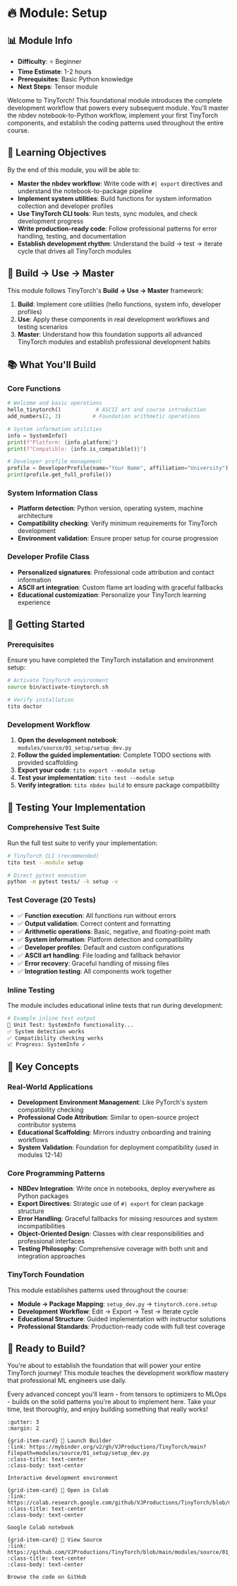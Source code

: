 # 🔥 Module: Setup

## 📊 Module Info
- **Difficulty**: ⭐ Beginner
- **Time Estimate**: 1-2 hours
- **Prerequisites**: Basic Python knowledge
- **Next Steps**: Tensor module

Welcome to TinyTorch! This foundational module introduces the complete development workflow that powers every subsequent module. You'll master the nbdev notebook-to-Python workflow, implement your first TinyTorch components, and establish the coding patterns used throughout the entire course.

## 🎯 Learning Objectives

By the end of this module, you will be able to:

- **Master the nbdev workflow**: Write code with `#| export` directives and understand the notebook-to-package pipeline
- **Implement system utilities**: Build functions for system information collection and developer profiles
- **Use TinyTorch CLI tools**: Run tests, sync modules, and check development progress
- **Write production-ready code**: Follow professional patterns for error handling, testing, and documentation
- **Establish development rhythm**: Understand the build → test → iterate cycle that drives all TinyTorch modules

## 🧠 Build → Use → Master

This module follows TinyTorch's **Build → Use → Master** framework:

1. **Build**: Implement core utilities (hello functions, system info, developer profiles)
2. **Use**: Apply these components in real development workflows and testing scenarios  
3. **Master**: Understand how this foundation supports all advanced TinyTorch modules and establish professional development habits

## 📚 What You'll Build

### Core Functions
```python
# Welcome and basic operations
hello_tinytorch()           # ASCII art and course introduction
add_numbers(2, 3)          # Foundation arithmetic operations

# System information utilities
info = SystemInfo()
print(f"Platform: {info.platform}")
print(f"Compatible: {info.is_compatible()}")

# Developer profile management
profile = DeveloperProfile(name="Your Name", affiliation="University")
print(profile.get_full_profile())
```

### System Information Class
- **Platform detection**: Python version, operating system, machine architecture
- **Compatibility checking**: Verify minimum requirements for TinyTorch development
- **Environment validation**: Ensure proper setup for course progression

### Developer Profile Class
- **Personalized signatures**: Professional code attribution and contact information
- **ASCII art integration**: Custom flame art loading with graceful fallbacks
- **Educational customization**: Personalize your TinyTorch learning experience

## 🚀 Getting Started

### Prerequisites
Ensure you have completed the TinyTorch installation and environment setup:

```bash
# Activate TinyTorch environment
source bin/activate-tinytorch.sh

# Verify installation
tito doctor
```

### Development Workflow
1. **Open the development notebook**: `modules/source/01_setup/setup_dev.py`
2. **Follow the guided implementation**: Complete TODO sections with provided scaffolding
3. **Export your code**: `tito export --module setup`
4. **Test your implementation**: `tito test --module setup`
5. **Verify integration**: `tito nbdev build` to ensure package compatibility

## 🧪 Testing Your Implementation

### Comprehensive Test Suite
Run the full test suite to verify your implementation:

```bash
# TinyTorch CLI (recommended)
tito test --module setup

# Direct pytest execution
python -m pytest tests/ -k setup -v
```

### Test Coverage (20 Tests)
- ✅ **Function execution**: All functions run without errors
- ✅ **Output validation**: Correct content and formatting  
- ✅ **Arithmetic operations**: Basic, negative, and floating-point math
- ✅ **System information**: Platform detection and compatibility
- ✅ **Developer profiles**: Default and custom configurations
- ✅ **ASCII art handling**: File loading and fallback behavior
- ✅ **Error recovery**: Graceful handling of missing files
- ✅ **Integration testing**: All components work together

### Inline Testing
The module includes educational inline tests that run during development:
```python
# Example inline test output
🔬 Unit Test: SystemInfo functionality...
✅ System detection works
✅ Compatibility checking works
📈 Progress: SystemInfo ✓
```

## 🎯 Key Concepts

### Real-World Applications
- **Development Environment Management**: Like PyTorch's system compatibility checking
- **Professional Code Attribution**: Similar to open-source project contributor systems
- **Educational Scaffolding**: Mirrors industry onboarding and training workflows
- **System Validation**: Foundation for deployment compatibility (used in modules 12-14)

### Core Programming Patterns
- **NBDev Integration**: Write once in notebooks, deploy everywhere as Python packages
- **Export Directives**: Strategic use of `#| export` for clean package structure
- **Error Handling**: Graceful fallbacks for missing resources and system incompatibilities
- **Object-Oriented Design**: Classes with clear responsibilities and professional interfaces
- **Testing Philosophy**: Comprehensive coverage with both unit and integration approaches

### TinyTorch Foundation
This module establishes patterns used throughout the course:
- **Module → Package Mapping**: `setup_dev.py` → `tinytorch.core.setup`
- **Development Workflow**: Edit → Export → Test → Iterate cycle
- **Educational Structure**: Guided implementation with instructor solutions
- **Professional Standards**: Production-ready code with full test coverage

## 🎉 Ready to Build?

You're about to establish the foundation that will power your entire TinyTorch journey! This module teaches the development workflow mastery that professional ML engineers use daily. 

Every advanced concept you'll learn - from tensors to optimizers to MLOps - builds on the solid patterns you're about to implement here. Take your time, test thoroughly, and enjoy building something that really works! 

```{grid} 3
:gutter: 3
:margin: 2

{grid-item-card} 🚀 Launch Builder
:link: https://mybinder.org/v2/gh/VJProductions/TinyTorch/main?filepath=modules/source/01_setup/setup_dev.py
:class-title: text-center
:class-body: text-center

Interactive development environment

{grid-item-card} 📓 Open in Colab  
:link: https://colab.research.google.com/github/VJProductions/TinyTorch/blob/main/modules/source/01_setup/setup_dev.ipynb
:class-title: text-center
:class-body: text-center

Google Colab notebook

{grid-item-card} 👀 View Source
:link: https://github.com/VJProductions/TinyTorch/blob/main/modules/source/01_setup/setup_dev.py  
:class-title: text-center
:class-body: text-center

Browse the code on GitHub
``` 